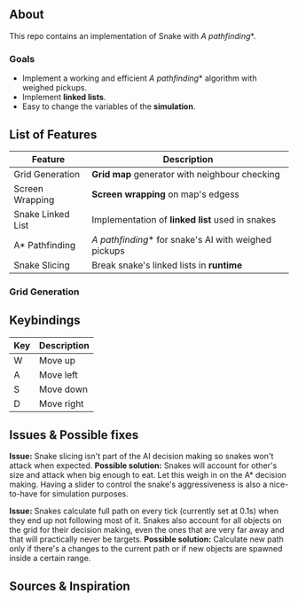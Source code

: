 ## About
This repo contains an implementation of Snake with **A* pathfinding**. 

### Goals
 - Implement a working and efficient **A* pathfinding** algorithm with weighed pickups.
 - Implement **linked lists**.
 - Easy to change the variables of the **simulation**.

## List of Features
| Feature| Description |
|--|--|
| Grid Generation| **Grid map** generator with neighbour checking |
| Screen Wrapping | **Screen wrapping** on map's edgess |
| Snake Linked List | Implementation of **linked list** used in snakes |
| A* Pathfinding | **A* pathfinding** for snake's AI with weighed pickups |
| Snake Slicing | Break snake's linked lists in **runtime** |

### Grid Generation


## Keybindings
| Key| Description |
|--|--|
| W| Move up|
| A | Move left|
| S | Move down|
| D | Move right |

## Issues & Possible fixes
**Issue:** Snake slicing isn't part of the AI decision making so snakes won't attack when expected.
**Possible solution:** Snakes will account for other's size and attack when big enough to eat. Let this weigh in on the A* decision making. Having a slider to control the snake's aggressiveness is also a nice-to-have for simulation purposes.

**Issue:** Snakes calculate full path on every tick (currently set at 0.1s) when they end up not following most of it. Snakes also account for all objects on the grid for their decision making, even the ones that are very far away and that will practically never be targets.
**Possible solution:** Calculate new path only if there's a changes to the current path or if new objects are spawned inside a certain range.

## Sources & Inspiration
